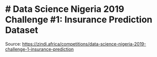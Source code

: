 # # Data Science Nigeria 2019 Challenge #1: Insurance Prediction Dataset
Source: https://zindi.africa/competitions/data-science-nigeria-2019-challenge-1-insurance-prediction